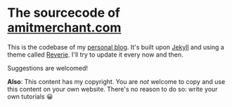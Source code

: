 The sourcecode of [amitmerchant.com](https://www.amitmerchant.com)
==========================

This is the codebase of my [personal blog](https://www.amitmerchant.com). It's built upon [Jekyll](https://jekyllrb.com/) and using a theme called [Reverie](https://github.com/amitmerchant1990/reverie). I'll try to update it every now and then.

Suggestions are welcomed!

**Also**: This content has my copyright. You are _not_ welcome to copy and use this content on your own website. There's no reason to do so: write your own tutorials 😀
